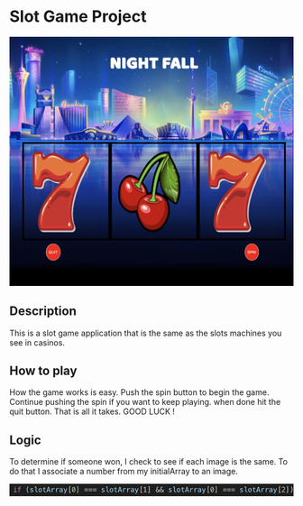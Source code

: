 # Slot Game Project



![Alt text](/images/slot-game.png)





## Description 
This is a slot game application that is the same as the slots machines you see in casinos.  



## How to play
How the game works is easy. Push the spin button to begin the game. Continue pushing the spin if you want to keep playing. when done hit the quit button. That is all it takes. GOOD LUCK !



## Logic 
To determine if someone won, I check to see if each image is the same. To do that I associate a number from my initialArray to an image. 


![Alt text](/images/logic-pic.png) 


